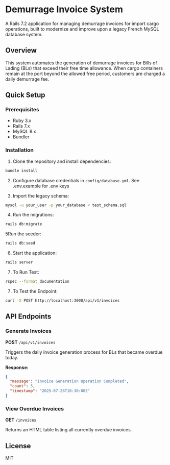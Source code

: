 # Demurrage Invoice System

A Rails 7.2 application for managing demurrage invoices for import cargo operations, built to modernize and improve upon a legacy French MySQL database system.

## Overview

This system automates the generation of demurrage invoices for Bills of Lading (BLs) that exceed their free time allowance. When cargo containers remain at the port beyond the allowed free period, customers are charged a daily demurrage fee.

## Quick Setup

### Prerequisites
- Ruby 3.x
- Rails 7.x
- MySQL 8.x
- Bundler

### Installation

1. Clone the repository and install dependencies:
```bash
bundle install
```

2. Configure database credentials in `config/database.yml`. See .env.example for .env keys

3. Import the legacy schema:
```bash
mysql -u your_user -p your_database < test_schema.sql
```

4. Run the migrations:
```bash
rails db:migrate
```

5Run the seeder:
```bash
rails db:seed
```

6. Start the application:
```bash
rails server
```

7. To Run Test:
```bash
rspec --format documentation
```

7. To Test the Endpoint:
```bash
curl -X POST http://localhost:3000/api/v1/invoices
```

## API Endpoints

### Generate Invoices
**POST** `/api/v1/invoices`

Triggers the daily invoice generation process for BLs that became overdue today.

**Response:**
```json
{
  "message": "Invoice Generation Operation Completed",
  "count": 5,
  "timestamp": "2025-07-26T10:30:00Z"
}
```

### View Overdue Invoices
**GET** `/invoices`

Returns an HTML table listing all currently overdue invoices.

## License

MIT